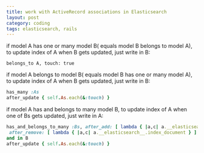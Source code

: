```yaml
---
title: work with ActiveRecord associations in Elasticsearch
layout: post
category: coding
tags: elasticsearch, rails
---
```


if model A has one or many model B( equals model B belongs to model A), to update index of A when B gets updated, just write in B:

`belongs_to A, touch: true`

if model A belongs to model B( equals model B has one or many model A), to update index of A when B gets updated, just write in B:

```ruby
has_many :As
after_update { self.As.each(&:touch) }
```

if model A has and belongs to many model B, to update index of A when one of Bs gets updated, just write in A:

```ruby
has_and_belongs_to_many :Bs, after_add: [ lambda { |a,c| a.__elasticsearch__.index_document } ],
 after_remove: [ lambda { |a,c| a.__elasticsearch__.index_document } ]
and in B
after_update { self.As.each(&:touch) }
```

